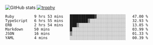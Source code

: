 ![GitHub stats](https://github-readme-stats.vercel.app/api?username=ksk001100&show_icons=true&theme=tokyonight)
[![trophy](https://github-profile-trophy.vercel.app/?username=ksk001100&theme=onedark)](https://github.com/ryo-ma/github-profile-trophy)

<!--START_SECTION:waka-->

```text
Ruby         9 hrs 53 mins   ███████████▓░░░░░░░░░░░░░   47.00 %
TypeScript   6 hrs 55 mins   ████████▒░░░░░░░░░░░░░░░░   32.93 %
ERB          2 hrs 54 mins   ███▒░░░░░░░░░░░░░░░░░░░░░   13.85 %
Markdown     50 mins         █░░░░░░░░░░░░░░░░░░░░░░░░   03.99 %
JSON         16 mins         ▒░░░░░░░░░░░░░░░░░░░░░░░░   01.33 %
YAML         4 mins          ░░░░░░░░░░░░░░░░░░░░░░░░░   00.39 %
```

<!--END_SECTION:waka-->
